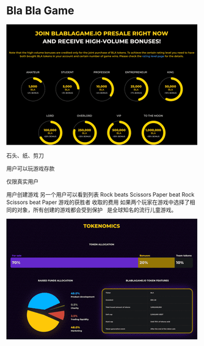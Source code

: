 # Bla Bla Game


![disnd](disnd.png)

<p>石头、纸、剪刀</p>
<p>用户可以玩游戏存款&nbsp;</p>
<p>仅限真实用户&nbsp;</p>
<p>用户创建游戏 另一个用户可以看到列表 Rock beats Scissors Paper beat Rock Scissors beat Paper 游戏的获胜者 收取的费用 如果两个玩家在游戏中选择了相同的对象，所有创建的游戏都会受到保护 &nbsp; 是全球知名的流行儿童游戏。&nbsp;</p>

![insd](insd.png)
